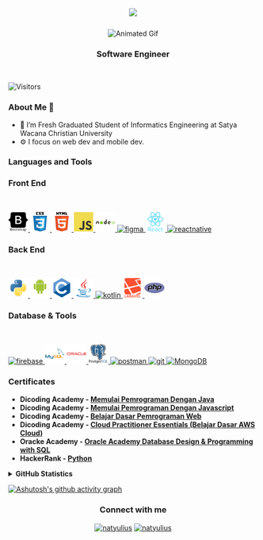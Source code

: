 <h1 align="center">
  <img src="https://readme-typing-svg.herokuapp.com?color=00FF00&size=30&center=true&vCenter=true&lines=Welcome+to+My+Profile!;I'm+Frankie,+a+Software+Engineer;">
</h1>

<p align="center">
  <img src="https://media.giphy.com/media/lTRuG1F4VZ2dVylH9V/giphy.gif" alt="Animated Gif" width="500" height="300" />
</p>

<h3 align="center">Software Engineer</h3>
<br>

![Visitors](https://api.visitorbadge.io/api/visitors?path=https%3A%2F%2Fgithub.com%2FFrankie09&label=Visitor&labelColor=%23d9e3f0&countColor=%23555555)

### About Me 🚀

- 🏫 I’m Fresh Graduated Student of Informatics Engineering at Satya Wacana Christian University </br>
- ⚙️ I focus on web dev and mobile dev. </br>

<h3>Languages and Tools</h3>
<h3>Front End</h3>
<br>
<p align="left">
 <a href="https://getbootstrap.com" target="_blank" rel="noreferrer"> <img src="https://raw.githubusercontent.com/devicons/devicon/master/icons/bootstrap/bootstrap-plain-wordmark.svg" alt="bootstrap" width="40" height="40"/> </a>
 <a href="https://www.w3schools.com/css/" target="_blank" rel="noreferrer"> <img src="https://raw.githubusercontent.com/devicons/devicon/master/icons/css3/css3-original-wordmark.svg" alt="css3" width="40" height="40"/> </a>
 <a href="https://www.w3.org/html/" target="_blank" rel="noreferrer"> <img src="https://raw.githubusercontent.com/devicons/devicon/master/icons/html5/html5-original-wordmark.svg" alt="html5" width="40" height="40"/> </a>
  <a href="https://developer.mozilla.org/en-US/docs/Web/JavaScript" target="_blank" rel="noreferrer"> <img src="https://raw.githubusercontent.com/devicons/devicon/master/icons/javascript/javascript-original.svg" alt="javascript" width="40" height="40"/> </a>
   <a href="https://nodejs.org" target="_blank" rel="noreferrer"> <img src="https://raw.githubusercontent.com/devicons/devicon/master/icons/nodejs/nodejs-original-wordmark.svg" alt="nodejs" width="40" height="40"/> </a>
 <a href="https://www.figma.com/" target="_blank" rel="noreferrer"> <img src="https://www.vectorlogo.zone/logos/figma/figma-icon.svg" alt="figma" width="40" height="40"/> </a>
 <a href="https://reactjs.org/" target="_blank" rel="noreferrer"> <img src="https://raw.githubusercontent.com/devicons/devicon/master/icons/react/react-original-wordmark.svg" alt="react" width="40" height="40"/> </a>
 <a href="https://reactnative.dev/" target="_blank" rel="noreferrer"> <img src="https://reactnative.dev/img/header_logo.svg" alt="reactnative" width="40" height="40"/> </a>
 </p>
<h3>Back End</h3>
<br>
<p align="left">
<a href="https://www.python.org" target="_blank" rel="noreferrer"> <img src="https://raw.githubusercontent.com/devicons/devicon/master/icons/python/python-original.svg" alt="python" width="40" height="40"/> </a>
<a href="https://developer.android.com" target="_blank" rel="noreferrer"> <img src="https://raw.githubusercontent.com/devicons/devicon/master/icons/android/android-original-wordmark.svg" alt="android" width="40" height="40"/> </a>
<a href="https://www.cprogramming.com/" target="_blank" rel="noreferrer"> <img src="https://raw.githubusercontent.com/devicons/devicon/master/icons/c/c-original.svg" alt="c" width="40" height="40"/> </a>
<a href="https://www.java.com" target="_blank" rel="noreferrer"> <img src="https://raw.githubusercontent.com/devicons/devicon/master/icons/java/java-original.svg" alt="java" width="40" height="40"/> </a>
<a href="https://kotlinlang.org" target="_blank" rel="noreferrer"> <img src="https://www.vectorlogo.zone/logos/kotlinlang/kotlinlang-icon.svg" alt="kotlin" width="40" height="40"/> </a>
<a href="https://laravel.com/" target="_blank" rel="noreferrer"> <img src="https://raw.githubusercontent.com/devicons/devicon/master/icons/laravel/laravel-plain-wordmark.svg" alt="laravel" width="40" height="40"/> </a>
<a href="https://www.php.net" target="_blank" rel="noreferrer"> <img src="https://raw.githubusercontent.com/devicons/devicon/master/icons/php/php-original.svg" alt="php" width="40" height="40"/> </a>

</p>
<h3>Database & Tools</h3>
<br>
<p align="left"> 
<a href="https://firebase.google.com/" target="_blank" rel="noreferrer"> <img src="https://www.vectorlogo.zone/logos/firebase/firebase-icon.svg" alt="firebase" width="40" height="40"/> </a>
<a href="https://www.mysql.com/" target="_blank" rel="noreferrer"> <img src="https://raw.githubusercontent.com/devicons/devicon/master/icons/mysql/mysql-original-wordmark.svg" alt="mysql" width="40" height="40"/> </a>
<a href="https://www.oracle.com/" target="_blank" rel="noreferrer"> <img src="https://raw.githubusercontent.com/devicons/devicon/master/icons/oracle/oracle-original.svg" alt="oracle" width="40" height="40"/> </a>
<a href="https://www.postgresql.org" target="_blank" rel="noreferrer"> <img src="https://raw.githubusercontent.com/devicons/devicon/master/icons/postgresql/postgresql-original-wordmark.svg" alt="postgresql" width="40" height="40"/> </a>
<a href="https://postman.com" target="_blank" rel="noreferrer"> <img src="https://www.vectorlogo.zone/logos/getpostman/getpostman-icon.svg" alt="postman" width="40" height="40"/> </a>
<a href="https://git-scm.com/" target="_blank" rel="noreferrer"> <img src="https://www.vectorlogo.zone/logos/git-scm/git-scm-icon.svg" alt="git" width="40" height="40"/> </a>
<a href="https://www.mongodb.com" target="_blank" rel="noreferrer"> <img src="https://www.vectorlogo.zone/logos/mongodb/mongodb-icon.svg" alt="MongoDB" width="40" height="40"/> </a>

</p>

### Certificates

- **Dicoding Academy - [Memulai Pemrograman Dengan Java](https://www.dicoding.com/certificates/ERZRGL8N2PYV)**
- **Dicoding Academy - [Memulai Pemrograman Dengan Javascript](https://www.dicoding.com/certificates/0LZ01VKDKP65)**
- **Dicoding Academy - [Belajar Dasar Pemrograman Web](https://www.dicoding.com/certificates/6RPNDMYM9Z2M)**
- **Dicoding Academy - [Cloud Practitioner Essentials (Belajar Dasar AWS Cloud)](https://www.dicoding.com/certificates/4EXG9E4WQZRL)**
- **Oracke Academy - [Oracle Academy Database Design & Programming with SQL](https://drive.google.com/file/d/1nEydVQaZJZWByU-rBgHfTSdF440xHtcy/view?usp=sharing)**
- **HackerRank - [Python](https://www.hackerrank.com/certificates/a9b15196089a)**

</div>

<details>
  <summary><b>GitHub Statistics</b></summary>
  <br/>
    <p align="center">
        <img height="137px" src="https://github-readme-streak-stats.herokuapp.com/?user=frankie09&hide_border=true&theme=nightowl" />
    </p>
    <p align="center">
      <img height="137px" src="https://github-readme-stats.vercel.app/api/top-langs/?username=frankie09&hide=html&hide_title=true&hide_border=true&layout=compact&langs_count=8&theme=nightowl" />
    </p>
</details>

[![Ashutosh's github activity graph](https://github-readme-activity-graph.vercel.app/graph?username=frankie09&bg_color=292929&color=ffffff&line=ffffff&point=ffff46&area=true&hide_border=true)](https://github.com/ashutosh00710/github-readme-activity-graph)

<h3 align="center">Connect with me</h3>
<p align="center">
<a href="https://www.linkedin.com/in/frankie-204361250" target="blank"><img align="center" src="https://raw.githubusercontent.com/rahuldkjain/github-profile-readme-generator/master/src/images/icons/Social/linked-in-alt.svg" alt="natyulius" height="30" width="40" /></a>
<a href="https://instagram.com/frank_iie" target="blank"><img align="center" src="https://raw.githubusercontent.com/rahuldkjain/github-profile-readme-generator/master/src/images/icons/Social/instagram.svg" alt="natyulius" height="30" width="40" /></a>
</p>

